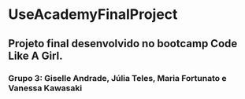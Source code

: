 # UseAcademyFinalProject

## Projeto final desenvolvido no bootcamp Code Like A Girl.
### Grupo 3: Giselle Andrade, Júlia Teles, Maria Fortunato e Vanessa Kawasaki

